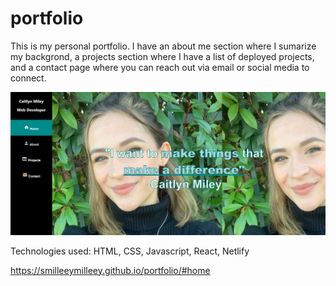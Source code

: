 # portfolio


This is my personal portfolio. I have an about me section where I sumarize my backgrond, a projects section where I have a list of deployed projects, and a contact page where you can reach out via email or social media to connect. 



<img src="./portfolio_screenshot.PNG"></img>


Technologies used:
HTML, CSS, Javascript, React, Netlify


https://smilleeymilleey.github.io/portfolio/#home

